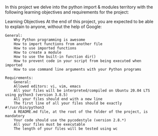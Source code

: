 In this project we delve into the python import & modules territory with the
following learning objectives and requirements for the project:

Learning Objectives
At the end of this project, you are expected to be able to explain to anyone, without the help of Google:
~~~~
General:
	Why Python programming is awesome
	How to import functions from another file
	How to use imported functions
	How to create a module
	How to use the built-in function dir()
	How to prevent code in your script from being executed when imported
	How to use command line arguments with your Python programs

Requirements:
	General:
	Allowed editors: vi, vim, emacs
	All your files will be interpreted/compiled on Ubuntu 20.04 LTS using python3 (version 3.8.5)
	All your files should end with a new line
	The first line of all your files should be exactly #!/usr/bin/python3
	A README.md file, at the root of the folder of the project, is mandatory
	Your code should use the pycodestyle (version 2.8.*)
	All your files must be executable
	The length of your files will be tested using wc
~~~~
